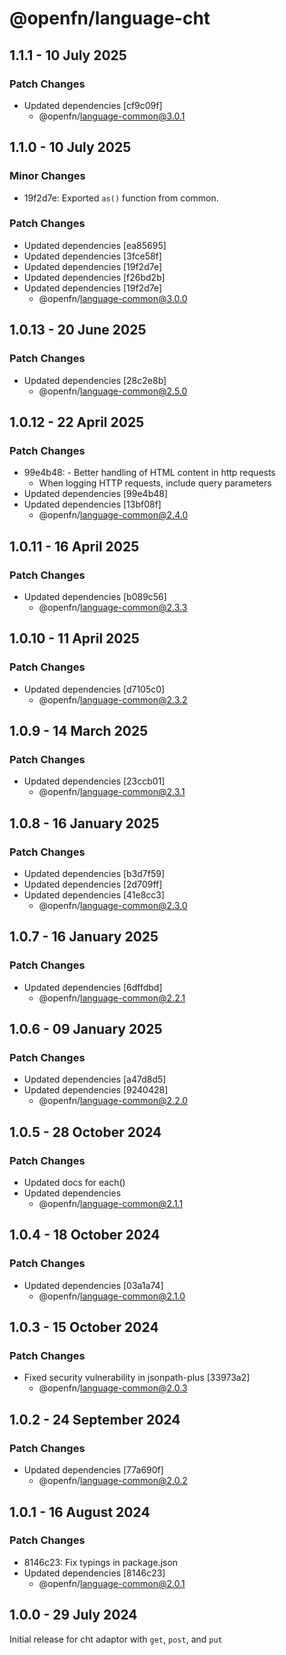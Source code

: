 # @openfn/language-cht

## 1.1.1 - 10 July 2025

### Patch Changes

- Updated dependencies \[cf9c09f]
  - @openfn/language-common@3.0.1

## 1.1.0 - 10 July 2025

### Minor Changes

- 19f2d7e: Exported `as()` function from common.

### Patch Changes

- Updated dependencies \[ea85695]
- Updated dependencies \[3fce58f]
- Updated dependencies \[19f2d7e]
- Updated dependencies \[f26bd2b]
- Updated dependencies \[19f2d7e]
  - @openfn/language-common@3.0.0

## 1.0.13 - 20 June 2025

### Patch Changes

- Updated dependencies \[28c2e8b]
  - @openfn/language-common@2.5.0

## 1.0.12 - 22 April 2025

### Patch Changes

- 99e4b48: - Better handling of HTML content in http requests
  - When logging HTTP requests, include query parameters
- Updated dependencies \[99e4b48]
- Updated dependencies \[13bf08f]
  - @openfn/language-common@2.4.0

## 1.0.11 - 16 April 2025

### Patch Changes

- Updated dependencies \[b089c56]
  - @openfn/language-common@2.3.3

## 1.0.10 - 11 April 2025

### Patch Changes

- Updated dependencies \[d7105c0]
  - @openfn/language-common@2.3.2

## 1.0.9 - 14 March 2025

### Patch Changes

- Updated dependencies \[23ccb01]
  - @openfn/language-common@2.3.1

## 1.0.8 - 16 January 2025

### Patch Changes

- Updated dependencies \[b3d7f59]
- Updated dependencies \[2d709ff]
- Updated dependencies \[41e8cc3]
  - @openfn/language-common@2.3.0

## 1.0.7 - 16 January 2025

### Patch Changes

- Updated dependencies \[6dffdbd]
  - @openfn/language-common@2.2.1

## 1.0.6 - 09 January 2025

### Patch Changes

- Updated dependencies \[a47d8d5]
- Updated dependencies \[9240428]
  - @openfn/language-common@2.2.0

## 1.0.5 - 28 October 2024

### Patch Changes

- Updated docs for each()
- Updated dependencies
  - @openfn/language-common@2.1.1

## 1.0.4 - 18 October 2024

### Patch Changes

- Updated dependencies \[03a1a74]
  - @openfn/language-common@2.1.0

## 1.0.3 - 15 October 2024

### Patch Changes

- Fixed security vulnerability in jsonpath-plus \[33973a2]
  - @openfn/language-common@2.0.3

## 1.0.2 - 24 September 2024

### Patch Changes

- Updated dependencies \[77a690f]
  - @openfn/language-common@2.0.2

## 1.0.1 - 16 August 2024

### Patch Changes

- 8146c23: Fix typings in package.json
- Updated dependencies \[8146c23]
  - @openfn/language-common@2.0.1

## 1.0.0 - 29 July 2024

Initial release for cht adaptor with `get`, `post`, and `put`
